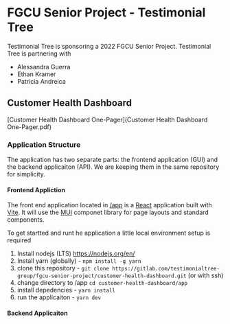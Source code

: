 # FGCU Senior Project - Testimonial Tree

Testimonial Tree is sponsoring a 2022 FGCU Senior Project. Testimonial Tree is partnering with 
- Alessandra Guerra
- Ethan Kramer
- Patricia Andreica

## Customer Health Dashboard

[Customer Health Dashboard One-Pager](Customer Health Dashboard One-Pager.pdf)

### Application Structure

The application has two separate parts: the frontend application (GUI) and the backend applicaiton (API). We are keeping them in the same repository for simplicity.

#### Frontend Appliction

The front end application located in [/app](/app) is a [React](https://reactjs.org/) application built with [Vite](https://vitejs.dev/). It will use the [MUI](https://mui.com/) componet library for page layouts and standard components. 

To get startted and runt he application a little local environment setup is required

1. Install nodejs (LTS) https://nodejs.org/en/
2. Install yarn (globally) - `npm install -g yarn`
3. clone this repository - `git clone https://gitlab.com/testimonialtree-group/fgcu-senior-project/customer-health-dashboard.git` (or with ssh)
4. change directory to /app `cd customer-health-dashboard/app`
5. install depedencies - `yarn install`
6. run the applicaiton - `yarn dev`

#### Backend Applicaiton